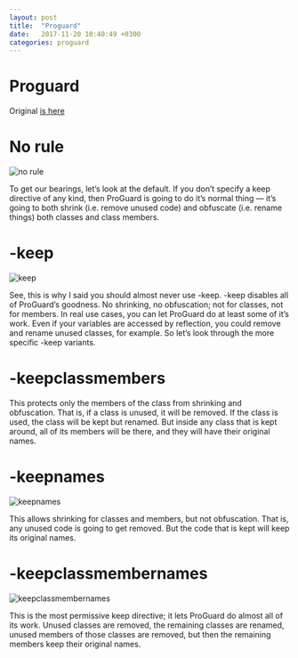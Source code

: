 ```yaml
---
layout: post
title:  "Proguard"
date:   2017-11-20 10:40:49 +0300
categories: proguard
---
```

Proguard
======

Original  [is here](https://jebware.com/blog/?p=418)

No rule
====
![no rule](http://jebware.com/blog/wp-content/uploads/2017/11/none.png)

To get our bearings, let’s look at the default.  If you don’t specify a keep directive of any kind, then ProGuard is going to do it’s normal thing — it’s going to both shrink (i.e. remove unused code) and obfuscate (i.e. rename things) both classes and class members.

-keep
====

![keep](http://jebware.com/blog/wp-content/uploads/2017/11/keep.png)

See, this is why I said you should almost never use -keep.  -keep disables all of ProGuard’s goodness.  No shrinking, no obfuscation; not for classes, not for members.  In real use cases, you can let ProGuard do at least some of it’s work.  Even if your variables are accessed by reflection, you could remove and rename unused classes, for example.  So let’s look through the more specific -keep variants.

-keepclassmembers
====
This protects only the members of the class from shrinking and obfuscation.  That is, if a class is unused, it will be removed.  If the class is used, the class will be kept but renamed.  But inside any class that is kept around, all of its members will be there, and they will have their original names.

-keepnames
====
![keepnames](http://jebware.com/blog/wp-content/uploads/2017/11/keepnames.png)

This allows shrinking for classes and members, but not obfuscation.  That is, any unused code is going to get removed.  But the code that is kept will keep its original names.

-keepclassmembernames
====
![keepclassmembernames](http://jebware.com/blog/wp-content/uploads/2017/11/keepclassmembernames.png)

This is the most permissive keep directive; it lets ProGuard do almost all of its work.  Unused classes are removed, the remaining classes are renamed, unused members of those classes are removed, but then the remaining members keep their original names.